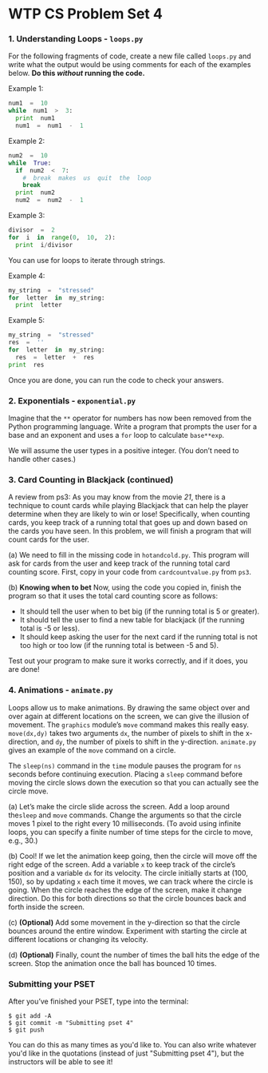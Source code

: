 # WTP CS Problem Set 4

### 1. Understanding Loops - `loops.py`
For the following fragments of code, create a new file called `loops.py` and write what the output would be using comments for each of the examples below. **Do this *without* running the code.**

Example 1:
```python
num1  =  10
while  num1  >  3:
  print  num1
  num1  =  num1  -  1
```

Example 2:
```python
num2  =  10
while  True:
  if  num2  <  7:
    #  break  makes  us  quit  the  loop
    break
  print  num2
  num2  =  num2  -  1
```

Example 3:
```python
divisor  =  2
for  i  in  range(0,  10,  2):
  print  i/divisor
```

You can use for loops to iterate through strings.

Example 4:
```python
my_string  =  "stressed"
for  letter  in  my_string:
  print  letter
```

Example 5:
```python
my_string  =  "stressed"
res  =  ''
for  letter  in  my_string:
  res  =  letter  +  res
print  res
```

Once you are done, you can run the code to check your answers. 

### 2.  Exponentials - `exponential.py`
Imagine  that  the `**` operator  for  numbers  has  now  been  removed  from  the  Python  programming  language. Write  a  program  that  prompts  the  user  for  a  base  and  an  exponent  and  uses  a `for` loop  to  calculate `base**exp`.

We  will  assume  the  user  types  in  a  positive  integer.  (You  don’t  need  to  handle  other  cases.)

### 3. Card Counting in Blackjack (continued)
A  review  from  ps3:  As  you  may  know  from  the  movie *21*,  there  is  a  technique  to  count  cards  while playing  Blackjack  that  can  help  the  player  determine  when  they  are  likely  to  win  or  lose!  Specifically, when  counting  cards,  you  keep  track  of  a  running  total  that  goes  up  and  down  based  on  the  cards  you have  seen.  In  this  problem,  we  will  finish  a  program  that  will  count  cards  for  the  user.

(a) We  need  to  fill  in  the  missing  code  in `hotandcold.py`.  This  program  will  ask  for  cards  from the  user  and  keep  track  of  the  running  total  card  counting  score.  First,  copy  in  your  code  from `cardcountvalue.py` from `ps3`.

(b) **Knowing  when  to  bet** Now,  using  the  code  you  copied  in,  finish  the  program  so  that  it  uses  the total  card  counting  score  as  follows:

  * It  should  tell  the  user  when  to  bet  big  (if  the  running  total  is  5  or  greater).
  * It  should  tell  the  user  to  find  a  new  table  for  blackjack  (if  the  running  total  is  -5  or  less).
  * It  should  keep  asking  the  user  for  the  next  card  if  the  running  total  is  not  too  high  or  too  low (if  the  running  total  is  between  -5  and  5).
  
Test  out  your  program  to  make  sure  it  works  correctly,  and  if  it  does,  you  are  done!

### 4. Animations - `animate.py`
Loops  allow  us  to  make  animations.  By  drawing  the  same  object  over  and  over  again  at  different  locations on  the  screen,  we  can  give  the  illusion  of  movement.  The `graphics` module’s `move` command  makes  this really easy. `move(dx,dy)` takes  two  arguments `dx`,  the  number  of  pixels  to  shift  in  the x-direction,  and `dy`,  the  number  of  pixels  to  shift  in  the y-direction. `animate.py` gives  an  example  of  the `move` command on  a  circle.

The `sleep(ns)` command  in  the `time` module  pauses  the  program  for `ns` seconds  before  continuing execution.  Placing  a `sleep` command  before  moving  the  circle  slows  down  the  execution  so  that  you  can actually  see  the  circle  move.

(a) Let’s  make  the  circle  slide  across  the  screen.  Add  a  loop  around  the`sleep` and `move` commands. Change  the  arguments  so  that  the  circle  moves  1  pixel  to  the  right  every  10  milliseconds.  (To  avoid using  infinite  loops,  you  can  specify  a  finite  number  of  time  steps  for  the  circle  to  move,  e.g.,  30.)

(b) Cool!  If  we  let  the  animation  keep  going,  then  the  circle  will  move  off  the  right  edge  of  the  screen. Add  a  variable `x` to  keep  track  of  the  circle’s  position  and  a  variable `dx` for  its  velocity.  The  circle initially  starts  at  (100,  150),  so  by  updating `x` each  time  it  moves,  we  can  track  where  the  circle  is going.  When  the  circle  reaches  the  edge  of  the  screen,  make  it  change  direction.  Do  this  for  both directions  so  that  the  circle  bounces  back  and  forth  inside  the  screen.

(c) **(Optional)** Add  some  movement  in  the y-direction  so  that  the  circle  bounces  around  the  entire window.  Experiment  with  starting  the  circle  at  different  locations  or  changing  its  velocity.

(d) **(Optional)** Finally,  count  the  number  of  times  the  ball  hits  the  edge  of  the  screen.  Stop  the animation  once  the  ball  has  bounced  10  times.

### Submitting your PSET
After you’ve finished your PSET, type into the terminal:
```
$ git add -A
$ git commit -m "Submitting pset 4"
$ git push
```
You can do this as many times as you'd like to. You can also write whatever you'd like in the quotations (instead of just "Submitting pset 4"), but the instructors will be able to see it!

